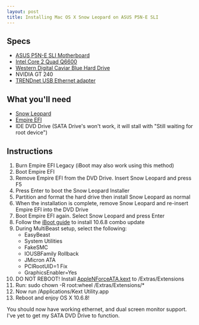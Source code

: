 ```yaml
---
layout: post
title: Installing Mac OS X Snow Leopard on ASUS P5N-E SLI
---
```


Specs
-----
* [ASUS P5N-E SLI Motherboard](http://www.newegg.com/Product/Product.aspx?Item=N82E16813131142)
* [Intel Core 2 Quad Q6600](http://www.newegg.com/Product/Product.aspx?Item=N82E16819115017)
* [Western Digital Caviar Blue Hard Drive](http://www.newegg.com/Product/Product.aspx?Item=N82E16822136770)
* NVIDIA GT 240
* [TRENDnet USB Ethernet adapter](http://www.amazon.com/gp/product/B00007IFED)

What you'll need
----------------
* [Snow Leopard](http://store.apple.com/us/product/MC573Z/A)
* [Empire EFI](http://www.mediafire.com/?thd5nmo2oyn)
* IDE DVD Drive (SATA Drive's won't work, it will stall with "Still waiting for root device")

Instructions
------------
1. Burn Empire EFI Legacy (iBoot may also work using this method)
2. Boot Empire EFI
3. Remove Empire EFI from the DVD Drive. Insert Snow Leopard and press F5
4. Press Enter to boot the Snow Leopard Installer
5. Partition and format the hard drive then install Snow Leopard as normal
6. When the installation is complete, remove Snow Leopard and re-insert Empire EFI into the DVD Drive
7. Boot Empire EFI again. Select Snow Leopard and press Enter
8. Follow the [iBoot guide](http://tonymacx86.blogspot.com/2010/04/iboot-multibeast-install-mac-os-x-on.html) to install 10.6.8 combo update
9. During MultiBeast setup, select the following:
   * EasyBeast
   * System Utilities
   * FakeSMC
   * IOUSBFamily Rollback
   * JMicron ATA
   * PCIRootUID=1 Fix
   * GraphicsEnabler=Yes
17. DO NOT REBOOT! Install [AppleNForceATA.kext](http://www.mediafire.com/?ufxx5uq1qaxtrxw) to /Extras/Extensions
18. Run: sudo chown -R root:wheel /Extras/Extensions/*
19. Now run /Applications/Kext Utility.app
20. Reboot and enjoy OS X 10.6.8!

You should now have working ethernet, and dual screen monitor support. I've yet to get my SATA DVD Drive to function.
